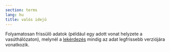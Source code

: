 ```yaml
---
section: terms
lang: hu
title: valós idejű
---
```


Folyamatosan frissülő adatok  (például egy adott vonat helyzete a vasúthálózaton), melynél a [lekérdezés](../query/) mindig az adat legfrissebb verziójára vonatkozik.
